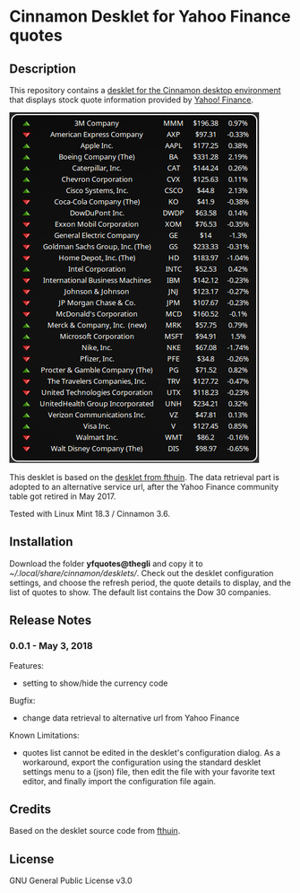# Cinnamon Desklet for Yahoo Finance quotes

## Description
This repository contains a [desklet for the Cinnamon desktop environment](https://cinnamon-spices.linuxmint.com/desklets) that displays stock quote information provided by [Yahoo! Finance](https://finance.yahoo.com/).

![Screenshot](sample-default.png)

This desklet is based on the [desklet from fthuin](https://cinnamon-spices.linuxmint.com/desklets/view/23). The data retrieval part is adopted to an alternative service url, after the Yahoo Finance community table got retired in May 2017.

Tested with Linux Mint 18.3 / Cinnamon 3.6.

## Installation
Download the folder **yfquotes@thegli** and copy it to *~/.local/share/cinnamon/desklets/*.
Check out the desklet configuration settings, and choose the refresh period, the quote details to display, and the list of quotes to show. The default list contains the Dow 30 companies.

## Release Notes

### 0.0.1 - May 3, 2018

Features:
* setting to show/hide the currency code

Bugfix:
* change data retrieval to alternative url from Yahoo Finance
 
Known Limitations:
* quotes list cannot be edited in the desklet's configuration dialog. As a workaround, export the configuration using the standard desklet settings menu to a (json) file, then edit the file with your favorite text editor, and finally import the configuration file again.
 
## Credits
Based on the desklet source code from [fthuin](https://github.com/fthuin/yahoofinance-cinnamon-desklet).

## License
GNU General Public License v3.0
